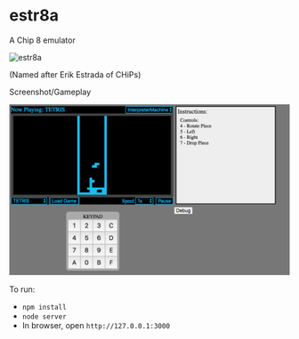 # estr8a

A Chip 8 emulator

![estr8a](https://familyguyaddicts.files.wordpress.com/2017/02/image292.jpg?w=230&h=300)

(Named after Erik Estrada of CHiPs)

Screenshot/Gameplay

![Tetris](https://raw.githubusercontent.com/lcevans/estr8a/master/misc/tetris.png)

To run:
- `npm install`
- `node server`
- In browser, open `http://127.0.0.1:3000`
